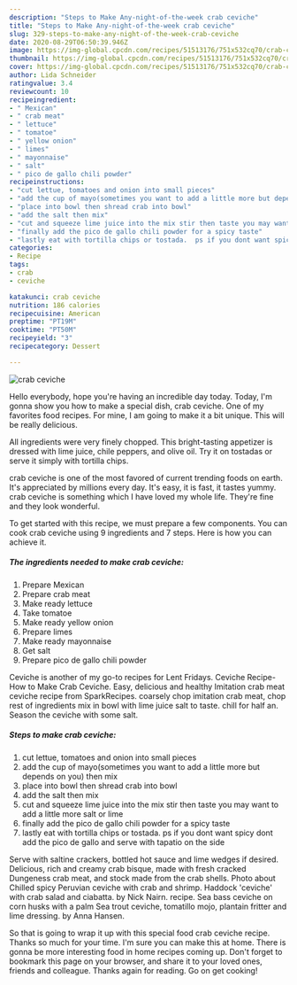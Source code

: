 ```yaml
---
description: "Steps to Make Any-night-of-the-week crab ceviche"
title: "Steps to Make Any-night-of-the-week crab ceviche"
slug: 329-steps-to-make-any-night-of-the-week-crab-ceviche
date: 2020-08-29T06:50:39.946Z
image: https://img-global.cpcdn.com/recipes/51513176/751x532cq70/crab-ceviche-recipe-main-photo.jpg
thumbnail: https://img-global.cpcdn.com/recipes/51513176/751x532cq70/crab-ceviche-recipe-main-photo.jpg
cover: https://img-global.cpcdn.com/recipes/51513176/751x532cq70/crab-ceviche-recipe-main-photo.jpg
author: Lida Schneider
ratingvalue: 3.4
reviewcount: 10
recipeingredient:
- " Mexican"
- " crab meat"
- " lettuce"
- " tomatoe"
- " yellow onion"
- " limes"
- " mayonnaise"
- " salt"
- " pico de gallo chili powder"
recipeinstructions:
- "cut lettue, tomatoes and onion into small pieces"
- "add the cup of mayo(sometimes you want to add a little more but depends on you) then mix"
- "place into bowl then shread crab into bowl"
- "add the salt then mix"
- "cut and squeeze lime juice into the mix stir then taste you may want to add a little more salt or lime"
- "finally add the pico de gallo chili powder for a spicy taste"
- "lastly eat with tortilla chips or tostada.  ps if you dont want spicy dont add the pico de gallo and serve with tapatio on the side"
categories:
- Recipe
tags:
- crab
- ceviche

katakunci: crab ceviche 
nutrition: 186 calories
recipecuisine: American
preptime: "PT19M"
cooktime: "PT50M"
recipeyield: "3"
recipecategory: Dessert

---
```



![crab ceviche](https://img-global.cpcdn.com/recipes/51513176/751x532cq70/crab-ceviche-recipe-main-photo.jpg)

Hello everybody, hope you're having an incredible day today. Today, I'm gonna show you how to make a special dish, crab ceviche. One of my favorites food recipes. For mine, I am going to make it a bit unique. This will be really delicious.

All ingredients were very finely chopped. This bright-tasting appetizer is dressed with lime juice, chile peppers, and olive oil. Try it on tostadas or serve it simply with tortilla chips.

crab ceviche is one of the most favored of current trending foods on earth. It's appreciated by millions every day. It's easy, it is fast, it tastes yummy. crab ceviche is something which I have loved my whole life. They're fine and they look wonderful.


To get started with this recipe, we must prepare a few components. You can cook crab ceviche using 9 ingredients and 7 steps. Here is how you can achieve it.

<!--inarticleads1-->

##### The ingredients needed to make crab ceviche:

1. Prepare  Mexican
1. Prepare  crab meat
1. Make ready  lettuce
1. Take  tomatoe
1. Make ready  yellow onion
1. Prepare  limes
1. Make ready  mayonnaise
1. Get  salt
1. Prepare  pico de gallo chili powder


Ceviche is another of my go-to recipes for Lent Fridays. Ceviche Recipe-How to Make Crab Ceviche. Easy, delicious and healthy Imitation crab meat ceviche recipe from SparkRecipes. coarsely chop imitation crab meat, chop rest of ingredients mix in bowl with lime juice salt to taste. chill for half an. Season the ceviche with some salt. 

<!--inarticleads2-->

##### Steps to make crab ceviche:

1. cut lettue, tomatoes and onion into small pieces
1. add the cup of mayo(sometimes you want to add a little more but depends on you) then mix
1. place into bowl then shread crab into bowl
1. add the salt then mix
1. cut and squeeze lime juice into the mix stir then taste you may want to add a little more salt or lime
1. finally add the pico de gallo chili powder for a spicy taste
1. lastly eat with tortilla chips or tostada.  ps if you dont want spicy dont add the pico de gallo and serve with tapatio on the side


Serve with saltine crackers, bottled hot sauce and lime wedges if desired. Delicious, rich and creamy crab bisque, made with fresh cracked Dungeness crab meat, and stock made from the crab shells. Photo about Chilled spicy Peruvian ceviche with crab and shrimp. Haddock &#39;ceviche&#39; with crab salad and ciabatta. by Nick Nairn. recipe. Sea bass ceviche on corn husks with a palm Sea trout ceviche, tomatillo mojo, plantain fritter and lime dressing. by Anna Hansen. 

So that is going to wrap it up with this special food crab ceviche recipe. Thanks so much for your time. I'm sure you can make this at home. There is gonna be more interesting food in home recipes coming up. Don't forget to bookmark this page on your browser, and share it to your loved ones, friends and colleague. Thanks again for reading. Go on get cooking!
